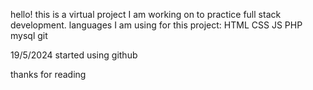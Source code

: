 hello! 
this is a virtual project I am working on to practice full stack development.
languages I am using for this project:
HTML
CSS
JS
PHP
mysql
git

19/5/2024 started using github

thanks for reading
